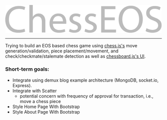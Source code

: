 ![](https://github.com/NatPDeveloper/eos-chess/blob/master/ChessEOS.png?raw=true "ChessEOS")

- - - -

Trying to build an EOS based chess game using [chess.js's](https://github.com/jhlywa/chess.js/blob/master/README.md) move generation/validation, piece placement/movement, and check/checkmate/stalemate detection as well as [chessboard.js's UI](http://chessboardjs.com/).

### Short-term goals: ###

* Integrate using demux blog example architecture (MongoDB, socket.io, Express).
* Integrate with Scatter
  * potential concern with frequency of approval for transaction, i.e., move a chess piece
* Style Home Page With Bootstrap
* Style About Page With Bootstrap
